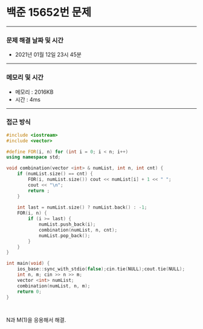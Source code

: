 
# 백준 15652번 문제

---

### 문제 해결 날짜 및 시간

- 2021년 01월 12일 23시 45분

---
### 메모리 및 시간

- 메모리 : 2016KB
- 시간 : 4ms

---

### 접근 방식
```cpp
#include <iostream>
#include <vector>

#define FOR(i, n) for (int i = 0; i < n; i++)
using namespace std;

void combination(vector <int> & numList, int n, int cnt) {
    if (numList.size() == cnt) {
        FOR(i, numList.size()) cout << numList[i] + 1 << " ";
        cout << "\n";
        return ;
    }
    
    int last = numList.size() ? numList.back() : -1;
    FOR(i, n) {
        if (i >= last) {
            numList.push_back(i);
            combination(numList, n, cnt);
            numList.pop_back();
        }
    }
}

int main(void) {
    ios_base::sync_with_stdio(false);cin.tie(NULL);cout.tie(NULL);
    int n, m; cin >> n >> m;
    vector <int> numList;
    combination(numList, n, m);
    return 0;
}




```
N과 M(1)을 응용해서 해결.




